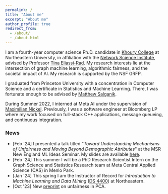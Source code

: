 ```yaml
---
permalink: /
title: "About me"
excerpt: "About me"
author_profile: true
redirect_from: 
  - /about/
  - /about.html
---
```


I am a fourth-year computer science Ph.D. candidate in [Khoury College](https://www.khoury.northeastern.edu/) at Northeastern University, in affiliation with the [Network Science Institute](https://www.networkscienceinstitute.org/), advised by Professor [Tina Eliassi-Rad](http://eliassi.org/). 
My research interests lie at the intersection of graph machine learning, algorithmic fairness, and the societal impact of AI. My research is supported by the NSF GRFP.

I graduated from Princeton University with a concentration in Computer Science and a certificate in Statistics and Machine Learning. There, I was fortunate enough to be advised by [Matthew Salganik](http://www.princeton.edu/~mjs3/).

During Summer 2022, I interned at Meta AI under the supervision of [Maximilian Nickel](https://ai.facebook.com/people/maximilian-nickel/). Previously, I was a software engineer at Bloomberg LP where my work focused on full-stack C++ applications, message queueing, and continuous integration. 

### News

* [Feb '24] I presented a talk titled "_Toward Understanding Mechanisms of Unfairness and Moving Beyond Demographic Attributes_" at the MSR New England ML Ideas Seminar. My slides are available [here](/files/talks/MSR-NE-ML-Ideas.pdf).
* [Feb '24] This summer I will be a PhD Research Scientist Intern on the Graph Science and Statistics Research team at Meta Central Applied Science (CAS) in Menlo Park.
* [Jan '24] This spring I am the Instructor of Record for _Introduction to Machine Learning and Data Mining_ ([DS 4400](/teaching/ds4400spr24)) at Northeastern. 
* [Oct '23] New [preprint](https://arxiv.org/abs/2310.09687) on unfairness in PCA.
